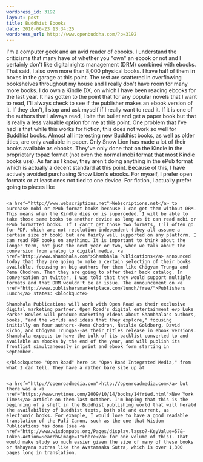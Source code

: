 ```yaml
--- 
wordpress_id: 3192
layout: post
title: Buddhist Ebooks
date: 2010-06-23 13:34:25
wordpress_url: http://www.openbuddha.com/?p=3192
---
```

I'm a computer geek and an avid reader of ebooks. I understand the criticisms that many have of whether you "own" an ebook or not and I certainly don't like digital rights management (DRM) combined with ebooks. That said, I also own more than 8,000 physical books. I have half of them in boxes in the garage at this point. The rest are scattered in overflowing bookshelves throughout my house and I really don't have room for many more books. I do own a Kindle DX, on which I have been reading ebooks for the last year. It has gotten to the point that for any popular novels that I want to read, I'll always check to see if the publisher makes an ebook version of it. If they don't, I stop and ask myself if I really want to read it. If it is one of the authors that I always read, I bite the bullet and get a paper book but that is really a less valuable option for me at this point. One problem that I've had is that while this works for fiction, this does not work so well for Buddhist books. Almost all interesting new Buddhist books, as well as older titles, are only available in paper. Only Snow Lion has made a lot of their books available as ebooks. They've only done that on the Kindle in the proprietary topaz format (not even the normal mobi format that most Kindle books use). As far as I know, they aren't doing anything in the ePub format which is actually a decent standard at this point. Because of this, I have actively avoided purchasing Snow Lion's ebooks. For myself, I prefer open formats or at least ones not tied to one device. For fiction, I actually prefer going to places like 
                                                                                                                                                                                                                                                                                                                                                                                                                                                                                                                                                                                                                                                                                                                                                                                                                                                                                                                                      
                                                                                                                                                                                                                                                                                                                                                                                                                                                                                                                                                                                                                                                                                                                                                                                                                                                                                                                                      <a href="http://www.webscriptions.net">Webscriptions.net</a> to purchase mobi or ePub format books because I can get them without DRM. This means when the Kindle dies or is superceded, I will be able to take those same books to another device as long as it can read mobi or ePub formatted books. If I can't get those two formats, I'll often go for PDF, which are not resolution independent (they all assume a certain size of book) but are fairly well supported on any platform. I can read PDF books on anything. It is important to think about the longer term, not just the next year or two, when we talk about the conversion from analog to digital media. <a href="http://www.shambhala.com">Shambhala Publications</a> announced today that they are going to make a certain selection of their books available, focusing on big authors for them like Chögyam Trunga and Pema Chodron. Then they are going to offer their back catalog. In conversation on twitter, I was told that they would support multiple formats and that DRM wouldn't be an issue. The announcement on <a href="http://www.publishersmarketplace.com/lunch/free/">Publishers Lunch</a> states: <blockquote>
                                                                                                                                                                                                                                                                                                                                                                                                                                                                                                                                                                                                                                                                                                                                                                                                                                                                                                                                        Shambhala Publications will work with Open Road as their exclusive digital marketing partner. Open Road's digital entertainment evp Luke Parker Bowles will produce marketing videos about Shambhala's authors, books, "and the worlds and ideas that they explore," focusing initially on four authors--Pema Chodron, Natalie Goldberg, David Richo, and Chögyam Trungpa--as their titles release in ebook versions. Shambhala expects to have the bulk of its backlist converted to and available as ebooks by the end of the year, and will publish its frontlist simultaneously in print and ebook form starting in September.
                                                                                                                                                                                                                                                                                                                                                                                                                                                                                                                                                                                                                                                                                                                                                                                                                                                                                                                                      </blockquote> "Open Road" here is "Open Road Integrated Media," from what I can tell. They have a rather bare site up at 
                                                                                                                                                                                                                                                                                                                                                                                                                                                                                                                                                                                                                                                                                                                                                                                                                                                                                                                                      
                                                                                                                                                                                                                                                                                                                                                                                                                                                                                                                                                                                                                                                                                                                                                                                                                                                                                                                                      <a href="http://openroadmedia.com">http://openroadmedia.com</a> but there was a <a href="https://www.nytimes.com/2009/10/14/books/14fried.html">New York Times</a> article on them last October. I'm hoping that this is the beginning of a shift in the Buddhist publishing world that will herald the availability of Buddhist texts, both old and current, as electronic books. For example, I would love to have a good readable translation of the Pali Canon, such as the one that Wisdom Publications has done (see <a href="http://www.wisdompubs.org/Pages/display.lasso?-KeyValue=57&-Token.Action=Search&image=1">here</a> for one volume of this). That would make study so much easier given the size of many of these books or Mahayana sutras like the Avatamsaka Sutra, which is over 1,300 pages long in translation.